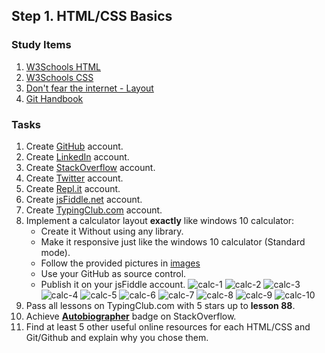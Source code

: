 ## Step 1. HTML/CSS Basics

### Study Items  <!-- omit in toc -->
1. [W3Schools HTML](https://www.w3schools.com/html/default.asp)
2. [W3Schools CSS](https://www.w3schools.com/css/default.asp)
3. [Don't fear the internet - Layout](http://www.dontfeartheinternet.com/08-layout/)
4. [Git Handbook](https://guides.github.com/introduction/git-handbook/)

### Tasks  <!-- omit in toc -->

1. Create [GitHub](https://github.com/) account.
2. Create [LinkedIn](https://www.linkedin.com/) account.
3. Create [StackOverflow](https://stackoverflow.com/) account.
4. Create [Twitter](https://twitter.com/) account.
5. Create [Repl.it](https://repl.it/) account.
6. Create [jsFiddle.net](https://jsfiddle.net/) account.
7. Create [TypingClub.com](https://www.typingclub.com/) account.
8. Implement a calculator layout **exactly** like windows 10 calculator:
    - Create it Without using any library.
    - Make it responsive just like the windows 10 calculator (Standard mode).
    - Follow the provided pictures in [images](https://github.com/cs-internship/cs-internship-spec/blob/master/courses/web/images/step1)
    - Use your GitHub as source control.
    - Publish it on your jsFiddle account.
    ![calc-1](https://user-images.githubusercontent.com/48528003/68286502-71a5b100-0096-11ea-84db-18b277a01127.png)
    ![calc-2](https://user-images.githubusercontent.com/48528003/68286557-884c0800-0096-11ea-964a-3e1ce67e3fb7.png)
    ![calc-3](https://user-images.githubusercontent.com/48528003/68286565-8c782580-0096-11ea-86c9-fec5e367f40e.png)
    ![calc-4](https://user-images.githubusercontent.com/48528003/68286570-8da95280-0096-11ea-81ca-a6b681bd9608.png)
    ![calc-5](https://user-images.githubusercontent.com/48528003/68286573-8e41e900-0096-11ea-9855-adaaa5afa1f7.png)
    ![calc-6](https://user-images.githubusercontent.com/48528003/68286577-8f731600-0096-11ea-9440-c231a9a82a61.png)
    ![calc-7](https://user-images.githubusercontent.com/48528003/68286623-a44fa980-0096-11ea-98dd-bef1b9cec10e.png)
    ![calc-8](https://user-images.githubusercontent.com/48528003/68286620-a3b71300-0096-11ea-9c5b-2b8110c634f1.png)
    ![calc-9](https://user-images.githubusercontent.com/48528003/68286580-913cd980-0096-11ea-8c13-5fdeb9ecf938.png)
    ![calc-10](https://user-images.githubusercontent.com/48528003/68286584-91d57000-0096-11ea-87e9-8e21be6f1138.png)
9. Pass all lessons on TypingClub.com with 5 stars up to **lesson 88**.
10. Achieve [**Autobiographer**](https://stackoverflow.com/help/badges/9/autobiographer) badge on StackOverflow.
11. Find at least 5 other useful online resources for each HTML/CSS and Git/Github and explain why you chose them.
